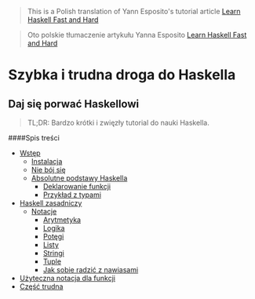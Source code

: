> This is a Polish translation of Yann Esposito's tutorial article [Learn Haskell Fast and Hard](http://yannesposito.com/Scratch/en/blog/Haskell-the-Hard-Way/)

> Oto polskie tłumaczenie artykułu Yanna Esposito [Learn Haskell Fast and Hard](http://yannesposito.com/Scratch/en/blog/Haskell-the-Hard-Way/)

# Szybka i trudna droga do Haskella
## Daj się porwać Haskellowi

> TL;DR: Bardzo krótki i zwięzły tutorial do nauki Haskella.

####Spis treści
* [Wstęp](#1-wstęp)
  * [Instalacja](#11-instalacja)
  * [Nie bój się](#12-nie-bój-sie)
  * [Absolutne podstawy Haskella](#13-absolutne-podstawy-haskella)
	* [Deklarowanie funkcji](#131-deklarowanie-funkcji)
	* [Przykład z typami](#132-przykład-z-typami)
* [Haskell zasadniczy](#2-haskell-zasadniczy)
  * [Notacje](#21-notacje)
	* [Arytmetyka](#arytmetyka)
	* [Logika](#logika)
	* [Potęgi](#potęgi)
	* [Listy](#listy)
	* [Stringi](#stringi)
	* [Tuple](#tuple)
	* [Jak sobie radzić z nawiasami](#jak-sobie-radzić-z-nawiasami)
 * [Użyteczna notacja dla funkcji](#22-użyteczna-notacja-dla-funkcji)
* [Część trudna](#3-część-trudna)

